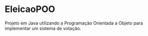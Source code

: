 # EleicaoPOO
Projeto em Java utilizando a Programação Orientada a Objeto para implementar um sistema de votação.
